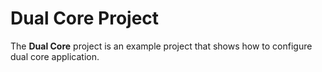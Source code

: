 # Dual Core Project

The **Dual Core** project is an example project that shows how to configure dual core application.
